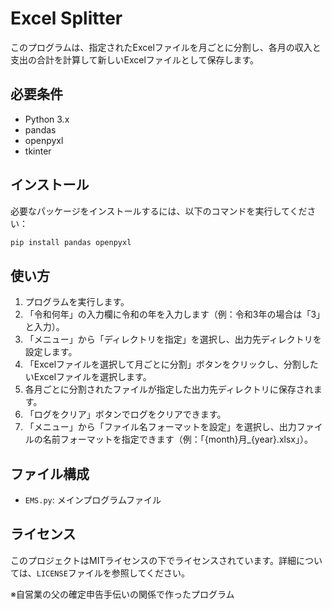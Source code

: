 # Excel Splitter

このプログラムは、指定されたExcelファイルを月ごとに分割し、各月の収入と支出の合計を計算して新しいExcelファイルとして保存します。

## 必要条件

- Python 3.x
- pandas
- openpyxl
- tkinter

## インストール

必要なパッケージをインストールするには、以下のコマンドを実行してください：

```sh
pip install pandas openpyxl
```

## 使い方

1. プログラムを実行します。
2. 「令和何年」の入力欄に令和の年を入力します（例：令和3年の場合は「3」と入力）。
3. 「メニュー」から「ディレクトリを指定」を選択し、出力先ディレクトリを設定します。
4. 「Excelファイルを選択して月ごとに分割」ボタンをクリックし、分割したいExcelファイルを選択します。
5. 各月ごとに分割されたファイルが指定した出力先ディレクトリに保存されます。
6. 「ログをクリア」ボタンでログをクリアできます。
7. 「メニュー」から「ファイル名フォーマットを設定」を選択し、出力ファイルの名前フォーマットを指定できます（例：「{month}月_{year}.xlsx」）。

## ファイル構成

- `EMS.py`: メインプログラムファイル

## ライセンス

このプロジェクトはMITライセンスの下でライセンスされています。詳細については、`LICENSE`ファイルを参照してください。


※自営業の父の確定申告手伝いの関係で作ったプログラム